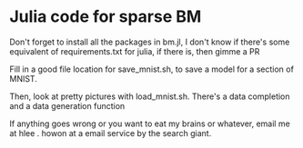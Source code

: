 Julia code for sparse BM
===

Don't forget to install all the packages in bm.jl, I don't know if there's some equivalent of requirements.txt for julia, if there is, then gimme a PR

Fill in a good file location for save_mnist.sh, to save a model for a section of MNIST.

Then, look at pretty pictures with load_mnist.sh. There's a data completion and a data generation function

If anything goes wrong or you want to eat my brains or whatever, email me at hlee . howon at a email service by the search giant.
